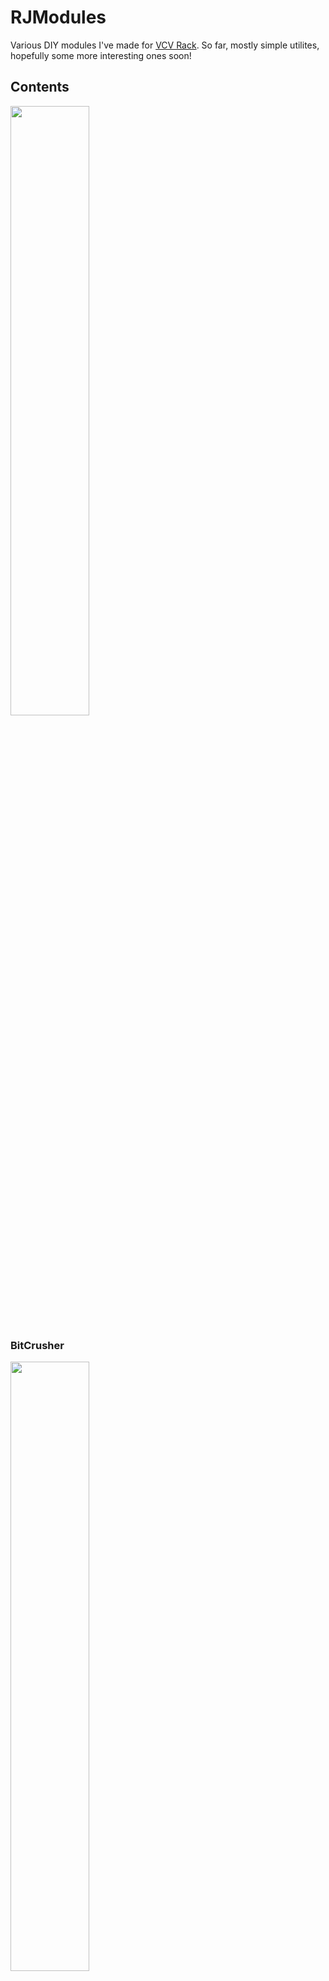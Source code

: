 # RJModules

Various DIY modules I've made for [VCV Rack](https://github.com/VCVRack/Rack). So far, mostly simple utilites, hopefully some more interesting ones soon!

## Contents

<img src='https://i.imgur.com/tjKYMUn.png' width="50%" />

### BitCrusher
<img src='https://i.imgur.com/tjKYMUn.png' width="50%" />

It's a bit crusher! Accepts control voltage, and sets a (voltage controlled) minimum bit depth for fine tuning.

### Integers
<img src='https://i.imgur.com/spQgKmr.png' width="50%" />
It generates three (voltage controlled) integers from -12 to +12!

### Floats
<img src='https://i.imgur.com/spQgKmr.png' width="50%" />
It generates three (voltage controlled) floats from -12 to +12!

## Future Plans

None of them actually exist yet, but I'm hoping this will project eventually contain:

  * FFTTuner - FFT / Tuner
  * VCMono - Combine two signals into one, modulated by VC
  * VCSplitter - Split one signal into two, modulated by VC
  * BPM - Dial in a pulse to a specific beats per minute. Also VC-able and "reset"-able.
  * Sidechain - Lower the volume of A based on B.
  * Autopanner - Given a signal, oscillate into two output channels
  * VCDryWet
  * Button - It's literally just a fucking button. You hit it, it sends a reset signal.
  * DubEcho - Two delays and a spring.

## Building

First, clone and [make Rack for yourself](https://github.com/VCVRack/Rack#building).

Then, clone this repo into the `plugins` directory and run `make` from this directory.

## License

(c) Rich Jones 2017, BSD.
